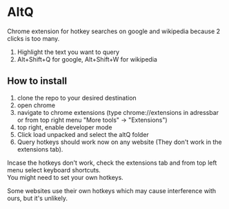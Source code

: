 # AltQ
Chrome extension for hotkey searches on google and wikipedia because 2 clicks is too many.

1. Highlight the text you want to query
2. Alt+Shift+Q for google, Alt+Shift+W for wikipedia

## How to install

1. clone the repo to your desired destination
2. open chrome
3. navigate to chrome extensions (type chrome://extensions in adressbar or from top right menu "More tools" -> "Extensions")
4. top right, enable developer mode
5. Click load unpacked and select the altQ folder
6. Query hotkeys should work now on any website (They don't work in the extensions tab).

Incase the hotkeys don't work, check the extensions tab and from top left menu select keyboard shortcuts.\
You might need to set your own hotkeys.

Some websites use their own hotkeys which may cause interference with ours, but it's unlikely.
